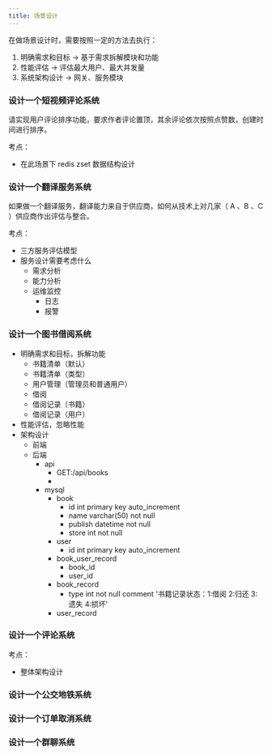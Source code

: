 ```yaml
---
title: 场景设计
---
```


在做场景设计时，需要按照一定的方法去执行：

1. 明确需求和目标 -> 基于需求拆解模块和功能
2. 性能评估 -> 评估最大用户、最大并发量
2. 系统架构设计 -> 网关、服务模块

### 设计一个短视频评论系统
请实现用户评论排序功能，要求作者评论置顶，其余评论依次按照点赞数，创建时间进行排序。

考点：
- 在此场景下 redis zset 数据结构设计

### 设计一个翻译服务系统
如果做一个翻译服务，翻译能力来自于供应商，如何从技术上对几家（ A 、B 、C ）供应商作出评估与整合。

考点：
- 三方服务评估模型
- 服务设计需要考虑什么
  - 需求分析
  - 能力分析
  - 运维监控
    - 日志
    - 报警


### 设计一个图书借阅系统

- 明确需求和目标，拆解功能
  - 书籍清单（默认）
  - 书籍清单（类型）
  - 用户管理（管理员和普通用户）
  - 借阅
  - 借阅记录（书籍）
  - 借阅记录（用户）
- 性能评估，忽略性能
- 架构设计
  - 前端
  - 后端
    - api
      - GET:/api/books
      - 
    - mysql
      - book
        - id int primary key auto_increment
        - name varchar(50) not null
        - publish datetime not null
        - store int not null
      - user
        - id int primary key auto_increment
      - book_user_record
        - book_id
        - user_id
      - book_record
        - type int not null comment '书籍记录状态：1:借阅 2:归还 3:遗失 4:损坏'
      - user_record



### 设计一个评论系统

考点：
- 整体架构设计


### 设计一个公交地铁系统


### 设计一个订单取消系统


### 设计一个群聊系统
